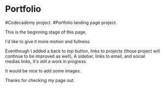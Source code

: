# Portfolio
#Codecademy project. 
#Portfolio landing page project. 

This is the beginning stage of this page. 

I'd like to give it more motion and fullness. 

Eventhough I added a back to top button, links to projects (those project will continue to be improved as well), A sidebar, links to email, and social medias links, it's still a work in progress. 

It would be nice to add some images. 

Thanks for checking my page out. 
